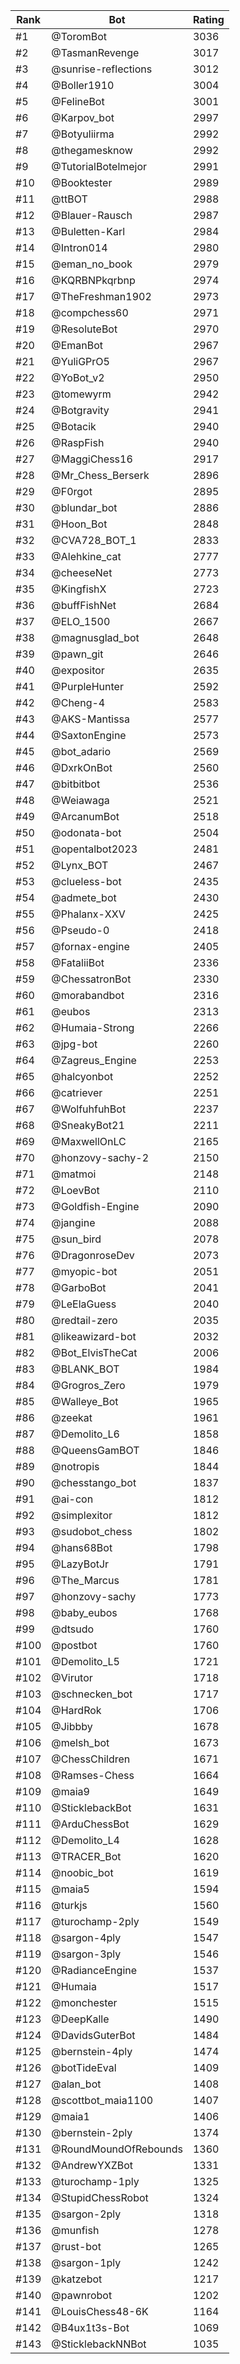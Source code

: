Rank|Bot|Rating
---|---|---
#1|@ToromBot|3036
#2|@TasmanRevenge|3017
#3|@sunrise-reflections|3012
#4|@Boller1910|3004
#5|@FelineBot|3001
#6|@Karpov_bot|2997
#7|@Botyuliirma|2992
#8|@thegamesknow|2992
#9|@TutorialBotelmejor|2991
#10|@Booktester|2989
#11|@ttBOT|2988
#12|@Blauer-Rausch|2987
#13|@Buletten-Karl|2984
#14|@Intron014|2980
#15|@eman_no_book|2979
#16|@KQRBNPkqrbnp|2974
#17|@TheFreshman1902|2973
#18|@compchess60|2971
#19|@ResoluteBot|2970
#20|@EmanBot|2967
#21|@YuliGPrO5|2967
#22|@YoBot_v2|2950
#23|@tomewyrm|2942
#24|@Botgravity|2941
#25|@Botacik|2940
#26|@RaspFish|2940
#27|@MaggiChess16|2917
#28|@Mr_Chess_Berserk|2896
#29|@F0rgot|2895
#30|@blundar_bot|2886
#31|@Hoon_Bot|2848
#32|@CVA728_BOT_1|2833
#33|@Alehkine_cat|2777
#34|@cheeseNet|2773
#35|@KingfishX|2723
#36|@buffFishNet|2684
#37|@ELO_1500|2667
#38|@magnusglad_bot|2648
#39|@pawn_git|2646
#40|@expositor|2635
#41|@PurpleHunter|2592
#42|@Cheng-4|2583
#43|@AKS-Mantissa|2577
#44|@SaxtonEngine|2573
#45|@bot_adario|2569
#46|@DxrkOnBot|2560
#47|@bitbitbot|2536
#48|@Weiawaga|2521
#49|@ArcanumBot|2518
#50|@odonata-bot|2504
#51|@opentalbot2023|2481
#52|@Lynx_BOT|2467
#53|@clueless-bot|2435
#54|@admete_bot|2430
#55|@Phalanx-XXV|2425
#56|@Pseudo-0|2418
#57|@fornax-engine|2405
#58|@FataliiBot|2336
#59|@ChessatronBot|2330
#60|@morabandbot|2316
#61|@eubos|2313
#62|@Humaia-Strong|2266
#63|@jpg-bot|2260
#64|@Zagreus_Engine|2253
#65|@halcyonbot|2252
#66|@catriever|2251
#67|@WolfuhfuhBot|2237
#68|@SneakyBot21|2211
#69|@MaxwellOnLC|2165
#70|@honzovy-sachy-2|2150
#71|@matmoi|2148
#72|@LoevBot|2110
#73|@Goldfish-Engine|2090
#74|@jangine|2088
#75|@sun_bird|2078
#76|@DragonroseDev|2073
#77|@myopic-bot|2051
#78|@GarboBot|2041
#79|@LeElaGuess|2040
#80|@redtail-zero|2035
#81|@likeawizard-bot|2032
#82|@Bot_ElvisTheCat|2006
#83|@BLANK_BOT|1984
#84|@Grogros_Zero|1979
#85|@Walleye_Bot|1965
#86|@zeekat|1961
#87|@Demolito_L6|1858
#88|@QueensGamBOT|1846
#89|@notropis|1844
#90|@chesstango_bot|1837
#91|@ai-con|1812
#92|@simplexitor|1812
#93|@sudobot_chess|1802
#94|@hans68Bot|1798
#95|@LazyBotJr|1791
#96|@The_Marcus|1781
#97|@honzovy-sachy|1773
#98|@baby_eubos|1768
#99|@dtsudo|1760
#100|@postbot|1760
#101|@Demolito_L5|1721
#102|@Virutor|1718
#103|@schnecken_bot|1717
#104|@HardRok|1706
#105|@Jibbby|1678
#106|@melsh_bot|1673
#107|@ChessChildren|1671
#108|@Ramses-Chess|1664
#109|@maia9|1649
#110|@SticklebackBot|1631
#111|@ArduChessBot|1629
#112|@Demolito_L4|1628
#113|@TRACER_Bot|1620
#114|@noobic_bot|1619
#115|@maia5|1594
#116|@turkjs|1560
#117|@turochamp-2ply|1549
#118|@sargon-4ply|1547
#119|@sargon-3ply|1546
#120|@RadianceEngine|1537
#121|@Humaia|1517
#122|@monchester|1515
#123|@DeepKalle|1490
#124|@DavidsGuterBot|1484
#125|@bernstein-4ply|1474
#126|@botTideEval|1409
#127|@alan_bot|1408
#128|@scottbot_maia1100|1407
#129|@maia1|1406
#130|@bernstein-2ply|1374
#131|@RoundMoundOfRebounds|1360
#132|@AndrewYXZBot|1331
#133|@turochamp-1ply|1325
#134|@StupidChessRobot|1324
#135|@sargon-2ply|1318
#136|@munfish|1278
#137|@rust-bot|1265
#138|@sargon-1ply|1242
#139|@katzebot|1217
#140|@pawnrobot|1202
#141|@LouisChess48-6K|1164
#142|@B4ux1t3s-Bot|1069
#143|@SticklebackNNBot|1035
